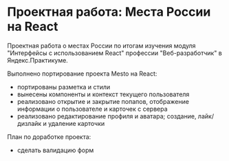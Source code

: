 # Проектная работа: Места России на React

Проектная работа о местах России по итогам изучения модуля "Интерфейсы с использованием React" профессии "Веб-разработчик" в Яндекс.Практикуме.

Выполнено портирование проекта Mesto на React:
* портированы разметка и стили
* вынесены компоненты и контекст текущего пользователя
* реализовано открытие и закрытие попапов, отображение информации о пользователе и карточек с сервера
* реализовано редактирование профиля и аватара; создание, лайк/дизлайк и удаление карточки

План по доработке проекта:
* сделать валидацию форм
